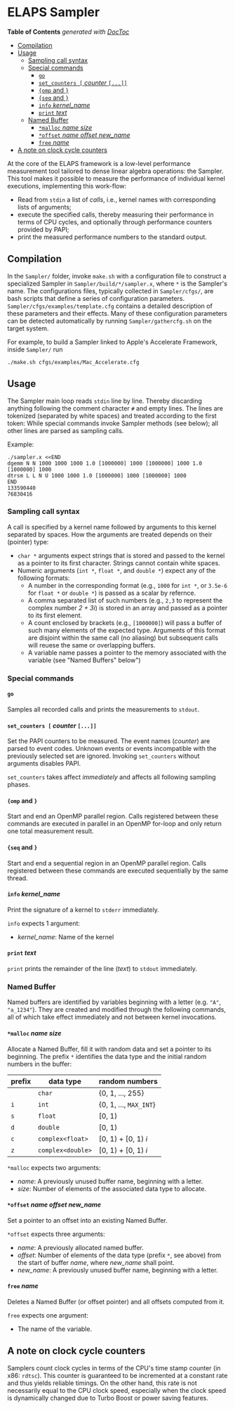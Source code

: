 ELAPS Sampler
=============

<!-- START doctoc generated TOC please keep comment here to allow auto update -->
<!-- DON'T EDIT THIS SECTION, INSTEAD RE-RUN doctoc TO UPDATE -->
**Table of Contents**  *generated with [DocToc](https://github.com/thlorenz/doctoc)*

- [Compilation](#compilation)
- [Usage](#usage)
  - [Sampling call syntax](#sampling-call-syntax)
  - [Special commands](#special-commands)
    - [`go`](#go)
    - [`set_counters [` *counter* `[...]]`](#set_counters--counter-)
    - [`{omp` and `}`](#omp-and-)
    - [`{seq` and `}`](#seq-and-)
    - [`info` *kernel_name*](#info-kernel_name)
    - [`print` *text*](#print-text)
  - [Named Buffer](#named-buffer)
    - [`*malloc` *name size*](#malloc-name-size)
    - [`*offset` *name offset new_name*](#offset-name-offset-new_name)
    - [`free` *name*](#free-name)
- [A note on clock cycle counters](#a-note-on-clock-cycle-counters)

<!-- END doctoc generated TOC please keep comment here to allow auto update -->

At the core of the ELAPS framework is a low-level performance measurement tool
tailored to dense linear algebra operations: the Sampler.  This tool makes it
possible to measure the performance of individual kernel executions,
implementing this work-flow:
- Read from `stdin` a list of *calls*, i.e., kernel names with corresponding
  lists of arguments;
- execute the specified calls, thereby measuring their performance in terms of
  CPU cycles, and optionally through performance counters provided by PAPI;
- print the measured performance numbers to the standard output.


Compilation
-----------

In the `Sampler/` folder, invoke `make.sh` with a configuration file to
construct a specialized Sampler in `Sampler/build/*/sampler.x`, where `*` is the
Sampler's name.  The configurations files, typically collected in
`Sampler/cfgs/`, are bash scripts that define a series of configuration
parameters.  `Sampler/cfgs/examples/template.cfg` contains a detailed
description of these parameters and their effects.  Many of these configuration
parameters can be detected automatically by running `Sampler/gathercfg.sh` on
the target system.

For example, to build a Sampler linked to Apple's Accelerate Framework, inside
`Sampler/` run

    ./make.sh cfgs/examples/Mac_Accelerate.cfg


Usage
-----

The Sampler main loop reads `stdin` line by line.  Thereby discarding anything
following the comment character `#` and empty lines.  The lines are tokenized
(separated by white spaces) and treated according to the first token:  While
special commands invoke Sampler methods (see below); all other lines are
parsed as sampling calls.

Example:

    ./sampler.x <<END
    dgemm N N 1000 1000 1000 1.0 [1000000] 1000 [1000000] 1000 1.0 [1000000] 1000
    dtrsm L L N U 1000 1000 1.0 [1000000] 1000 [1000000] 1000
    END
    133590440
    76830416


### Sampling call syntax
A call is specified by a kernel name followed by arguments to this kernel
separated by spaces.  How the arguments are treated depends on their (pointer)
type:
- `char *` arguments expect strings that is stored and passed to the kernel as a
  pointer to its first character.  Strings cannot contain white spaces.
- Numeric arguments (`int *`, `float *`, and `double *`) expect any of the
  following formats:
  - A number in the corresponding format (e.g., `1000` for `int *`, or `3.5e-6`
    for `float *` or `double *`) is passed as a scalar by refernce.
  - A comma separated list of such numbers (e.g., `2,3` to represent the
    complex number *2 + 3i*) is stored in an array and passed as a pointer to
    its first element.
  - A count enclosed by brackets (e.g., `[1000000]`) will pass a buffer of such
    many elements of the expected type.  Arguments of this format are disjoint
    within the same call (no aliasing) but subsequent calls will reuese the same
    or overlapping buffers.
  - A variable name passes a pointer to the memory associated with the variable
    (see "Named Buffers" below")

### Special commands

#### `go`
Samples all recorded calls and prints the measurements to `stdout`.

#### `set_counters [` *counter* `[...]]`
Set the PAPI counters to be measured.  The event names (*counter*) are parsed to
event codes.  Unknown events or events incompatible with the previously selected
set are ignored.  Invoking `set_counters` without arguments disables PAPI.

`set_counters` takes affect *immediately* and affects all following sampling
phases.

#### `{omp` and `}`
Start and end an OpenMP parallel region.  Calls registered between these
commands are executed in parallel in an OpenMP for-loop and only return one
total measurement result.

#### `{seq` and `}`
Start and end a sequential region in an OpenMP parallel region.  Calls
registered between these commands are executed sequentially by the same thread.

#### `info` *kernel_name*
Print the signature of a kernel to `stderr` immediately.

`info` expects 1 argument:
- *kernel_name*:  Name of the kernel

#### `print` *text*
`print` prints the remainder of the line (*text*) to `stdout` immediately.


### Named Buffer
Named buffers are identified by variables beginning with a letter (e.g. `"A"`,
`"a_1234"`).  They are created and modified through the following commands, all
of which take effect immediately and not between kernel invocations.

#### `*malloc` *name size*
Allocate a Named Buffer, fill it with random data and set a pointer to its
beginning.  The prefix `*` identifies the data type and the initial random
numbers in the buffer:

| prefix | data type         | random numbers         |
| ------ | ----------------- | ---------------------- |
|        | `char`            | {0, 1, ..., 255}       |
| `i`    | `int`             | {0, 1, ..., `MAX_INT`} |
| `s`    | `float`           | [0, 1)                 |
| `d`    | `double`          | [0, 1)                 |
| `c`    | `complex<float>`  | [0, 1) + [0, 1) *i*    |
| `z`    | `complex<double>` | [0, 1) + [0, 1) *i*    |

`*malloc` expects two arguments:
- *name*: A previously unused buffer name, beginning with a letter.
- *size*: Number of elements of the associated data type to allocate.

#### `*offset` *name offset new_name*
Set a pointer to an offset into an existing Named Buffer.  

`*offset` expects three arguments:
- *name*: A previously allocated named buffer.
- *offset*: Number of elements of the data type (prefix `*`, see above) from the
  start of buffer *name*, where *new_name* shall point.
- *new_name*: A previously unused buffer name, beginning with a letter.

#### `free` *name*
Deletes a Named Buffer (or offset pointer) and all offsets computed from it.

`free` expects one argument:
- The name of the variable.


A note on clock cycle counters
------------------------------
Samplers count clock cycles in terms of the CPU's time stamp counter (in x86:
`rdtsc`).  This counter is guaranteed to be incremented at a constant rate and
thus yields reliable timings.  On the other hand, this rate is not necessarily
equal to the CPU clock speed, especially when the clock speed is dynamically
changed due to Turbo Boost or power saving features.
